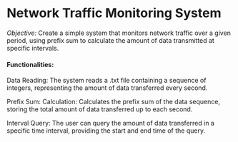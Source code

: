 # Network Traffic Monitoring System

*Objective:*  Create a simple system that monitors network traffic over a given period, using prefix sum to calculate the amount of data transmitted at specific intervals.

#### Functionalities:

Data Reading: The system reads a .txt file containing a sequence of integers, representing the amount of data transferred every second.

Prefix Sum: Calculation: Calculates the prefix sum of the data sequence, storing the total amount of data transferred up to each second.

Interval Query: The user can query the amount of data transferred in a specific time interval, providing the start and end time of the query.